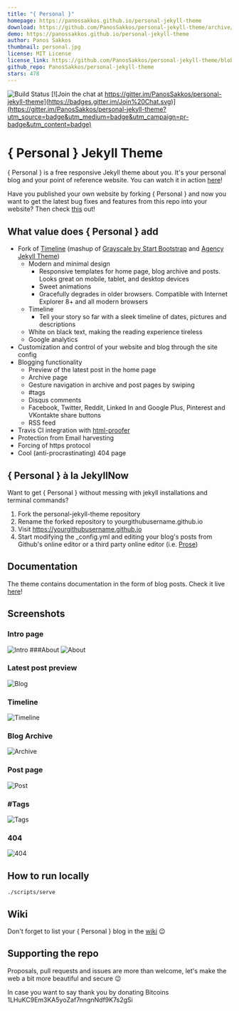 ```yaml
---
title: "{ Personal }"
homepage: https://panossakkos.github.io/personal-jekyll-theme
download: https://github.com/PanosSakkos/personal-jekyll-theme/archive/master.zip
demo: https://panossakkos.github.io/personal-jekyll-theme
author: Panos Sakkos
thumbnail: personal.jpg
license: MIT License
license_link: https://github.com/PanosSakkos/personal-jekyll-theme/blob/master/LICENSE
github_repo: PanosSakkos/personal-jekyll-theme
stars: 478
---
```

![Build Status](https://travis-ci.org/PanosSakkos/personal-jekyll-theme.svg?branch=master)
[![Join the chat at https://gitter.im/PanosSakkos/personal-jekyll-theme](https://badges.gitter.im/Join%20Chat.svg)](https://gitter.im/PanosSakkos/personal-jekyll-theme?utm_source=badge&utm_medium=badge&utm_campaign=pr-badge&utm_content=badge)

# { Personal } Jekyll Theme

{ Personal } is a free responsive Jekyll theme about you.
It's your personal blog and your point of reference website.
You can watch it in action [here](https://panossakkos.github.io/personal-jekyll-theme/)!

Have you published your own website by forking { Personal } and now you want to get the latest bug fixes and features from this repo into your website? Then check [this](https://github.com/PanosSakkos/personal-jekyll-theme/wiki/How-to-integrate-latest-bug-fixes-and-features-into-your-past-fork) out!

## What value does { Personal } add

* Fork of [Timeline](https://github.com/kirbyt/timeline-jekyll-theme) (mashup of [Grayscale by Start Bootstrap](https://github.com/IronSummitMedia/startbootstrap-grayscale) and [Agency Jekyll Theme](https://github.com/y7kim/agency-jekyll-theme))
  * Modern and minimal design
    * Responsive templates for home page, blog archive and posts. Looks great on mobile, tablet, and desktop devices
    * Sweet animations
    * Gracefully degrades in older browsers. Compatible with Internet Explorer 8+ and all modern browsers
  * Timeline
    * Tell your story so far with a sleek timeline of dates, pictures and descriptions
  * White on black text, making the reading experience tireless
  * Google analytics  
* Customization and control of your website and blog through the site config
* Blogging functionality
  * Preview of the latest post in the home page
  * Archive page
  * Gesture navigation in archive and post pages by swiping
  * #tags
  * Disqus comments
  * Facebook, Twitter, Reddit, Linked In and Google Plus, Pinterest and VKontakte share buttons
  * RSS feed
* Travis CI integration with [html-proofer](https://github.com/gjtorikian/html-proofer)
* Protection from Email harvesting
* Forcing of https protocol
* Cool (anti-procrastinating) 404 page

## { Personal } à la JekyllNow

Want to get { Personal } without messing with jekyll installations and terminal commands?

  1. Fork the personal-jekyll-theme repository
  2. Rename the forked repository to yourgithubusername.github.io
  3. Visit https://yourgithubusername.github.io
  4. Start modifying the _config.yml and editing your blog's posts from Github's online editor or a third party online editor (i.e. [Prose](https://prose.io/))

## Documentation

The theme contains documentation in the form of blog posts.
Check it live [here](https://panossakkos.github.io/personal-jekyll-theme/blog/index.html)!

## Screenshots
### Intro page
![Intro](https://dl.dropboxusercontent.com/u/8522559/personal-jekyll-theme/index.jpg)
###About
![About](https://dl.dropboxusercontent.com/u/8522559/personal-jekyll-theme/about.jpg)
### Latest post preview
![Blog](https://dl.dropboxusercontent.com/u/8522559/personal-jekyll-theme/blog.jpg)
### Timeline
![Timeline](https://dl.dropboxusercontent.com/u/8522559/personal-jekyll-theme/timeline.jpg)
### Blog Archive
![Archive](https://dl.dropboxusercontent.com/u/8522559/personal-jekyll-theme/archive.jpg)
### Post page
![Post](https://dl.dropboxusercontent.com/u/8522559/personal-jekyll-theme/post.jpg)
### \#Tags
![Tags](https://dl.dropboxusercontent.com/u/8522559/personal-jekyll-theme/tags.jpg)
### 404
![404](https://dl.dropboxusercontent.com/u/8522559/personal-jekyll-theme/404.jpg)

## How to run locally

````
./scripts/serve
````

## Wiki
Don't forget to list your { Personal } blog in the [wiki](https://github.com/PanosSakkos/personal-jekyll-theme/wiki/Blogs-using-%7B-Personal-%7D) 😉

## Supporting the repo

Proposals, pull requests and issues are more than welcome, let's make the web a bit more beautiful and secure :wink:

In case you want to say thank you by donating Bitcoins 1LHuKC9Em3KA5yoZaf7nngnNdf9K7s2gSi
